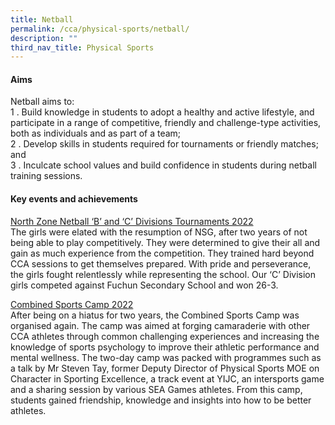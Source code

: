 ```yaml
---
title: Netball
permalink: /cca/physical-sports/netball/
description: ""
third_nav_title: Physical Sports
---
```

#### Aims

Netball aims to:  <br>
1 \.  Build knowledge in students to adopt a healthy and active lifestyle, and participate in a range of competitive, friendly and challenge-type activities, both as individuals and as part of a team;<br>
2 \.  Develop skills in students required for tournaments or friendly matches; and<br>
3 \.  Inculcate school values and build confidence in students during netball training sessions.

#### Key events and achievements

<u>North Zone Netball ‘B’ and ‘C’ Divisions Tournaments 2022</u><br>
The girls were elated with the resumption of NSG, after two years of not being able to play competitively. They were determined to give their all and gain as much experience from the competition. They trained hard beyond CCA sessions to get themselves prepared. With pride and perseverance, the girls fought relentlessly while representing the school. Our ‘C’ Division girls competed against Fuchun Secondary School and won 26-3.

<u>Combined Sports Camp 2022</u><br>
After being on a hiatus for two years, the Combined Sports Camp was organised again. The camp was aimed at forging camaraderie with other CCA athletes through common challenging experiences and increasing the knowledge of sports psychology to improve their athletic performance and mental wellness. The two-day camp was packed with programmes such as a talk by Mr Steven Tay, former Deputy Director of Physical Sports MOE on Character in Sporting Excellence, a track event at YIJC, an intersports game and a sharing session by various SEA Games athletes. From this camp, students gained friendship, knowledge and insights into how to be better athletes.